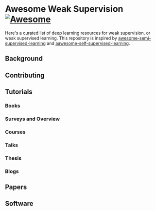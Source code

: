 # Awesome Weak Supervision [![Awesome](https://awesome.re/badge-flat.svg)](https://awesome.re)

Here's a curated list of deep learning resources for weak supervision, or weak supervised learning. This repository is inspired by [awesome-semi-supervised-learning](https://github.com/yassouali/awesome-semi-supervised-learning) and [aawesome-self-supervised-learning](https://github.com/jason718/awesome-self-supervised-learning).


## Background

## Contributing

## Tutorials
### Books

### Surveys and Overview

### Courses

### Talks

### Thesis

### Blogs


## Papers


## Software
